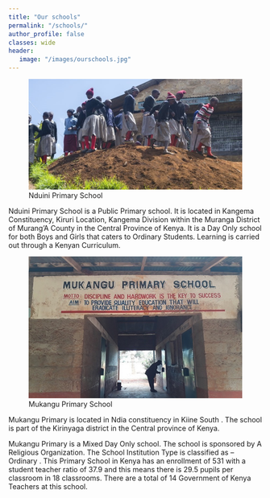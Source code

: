 ```yaml
---
title: "Our schools"
permalink: "/schools/"
author_profile: false
classes: wide
header:
   image: "/images/ourschools.jpg"
---
```


<figure>
    <a href="/images/school1.jpg"><img src="/images/school1.jpg"></a>
    <figcaption>Nduini Primary School</figcaption>
</figure>
<p>
Nduini Primary School is a Public Primary school. It is located in Kangema Constituency, Kiruri Location, Kangema Division within the Muranga District of Murang’A County in the Central Province of Kenya. It is a Day Only school for both Boys and Girls that caters to Ordinary Students. Learning is carried out through a Kenyan Curriculum.
</p>

<figure>
    <a href="/images/school2.jpg"><img src="/images/school2.jpg"></a>
    <figcaption>Mukangu Primary School</figcaption>
</figure>
<p>
Mukangu Primary is located in Ndia constituency in Kiine South . The school is part of the Kirinyaga district in the Central province of Kenya.

Mukangu Primary is a Mixed Day Only school. The school is sponsored by A Religious Organization. The School Institution Type is classified as – Ordinary . This Primary School in Kenya has an enrollment of 531 with a student teacher ratio of 37.9 and this means there is 29.5 pupils per classroom in 18 classrooms. There are a total of 14 Government of Kenya Teachers at this school.
</p>